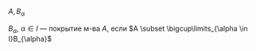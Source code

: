 $A, B_{\alpha}$

$B_{\alpha},\ \alpha \in I$ — покрытие м-ва $A$, если $A \subset \bigcup\limits_{\alpha \in I}B_{\alpha}$